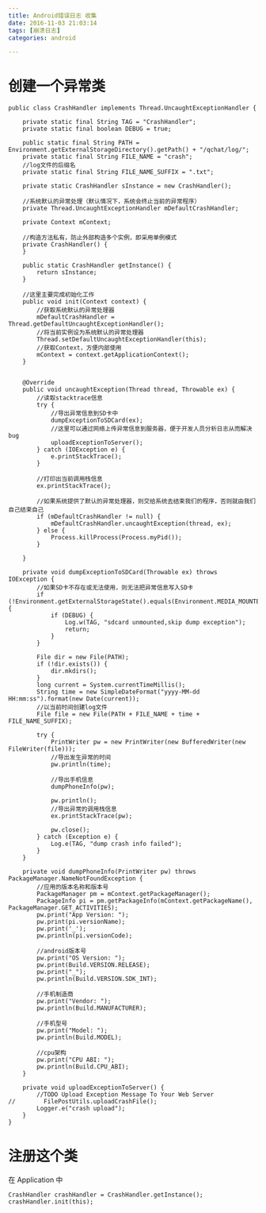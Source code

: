 ```yaml
---
title: Android错误日志 收集
date: 2016-11-03 21:03:14
tags: [崩溃日志]
categories: android

---
```


# 创建一个异常类

    public class CrashHandler implements Thread.UncaughtExceptionHandler {

        private static final String TAG = "CrashHandler";
        private static final boolean DEBUG = true;

        public static final String PATH = Environment.getExternalStorageDirectory().getPath() + "/qchat/log/";
        private static final String FILE_NAME = "crash";
        //log文件的后缀名
        private static final String FILE_NAME_SUFFIX = ".txt";

        private static CrashHandler sInstance = new CrashHandler();

        //系统默认的异常处理（默认情况下，系统会终止当前的异常程序）
        private Thread.UncaughtExceptionHandler mDefaultCrashHandler;

        private Context mContext;

        //构造方法私有，防止外部构造多个实例，即采用单例模式
        private CrashHandler() {
        }

        public static CrashHandler getInstance() {
            return sInstance;
        }

        //这里主要完成初始化工作
        public void init(Context context) {
            //获取系统默认的异常处理器
            mDefaultCrashHandler = Thread.getDefaultUncaughtExceptionHandler();
            //将当前实例设为系统默认的异常处理器
            Thread.setDefaultUncaughtExceptionHandler(this);
            //获取Context，方便内部使用
            mContext = context.getApplicationContext();
        }


        @Override
        public void uncaughtException(Thread thread, Throwable ex) {
            //读取stacktrace信息
            try {
                //导出异常信息到SD卡中
                dumpExceptionToSDCard(ex);
                //这里可以通过网络上传异常信息到服务器，便于开发人员分析日志从而解决bug
                uploadExceptionToServer();
            } catch (IOException e) {
                e.printStackTrace();
            }

            //打印出当前调用栈信息
            ex.printStackTrace();

            //如果系统提供了默认的异常处理器，则交给系统去结束我们的程序，否则就由我们自己结束自己
            if (mDefaultCrashHandler != null) {
                mDefaultCrashHandler.uncaughtException(thread, ex);
            } else {
                Process.killProcess(Process.myPid());
            }

        }

        private void dumpExceptionToSDCard(Throwable ex) throws IOException {
            //如果SD卡不存在或无法使用，则无法把异常信息写入SD卡
            if (!Environment.getExternalStorageState().equals(Environment.MEDIA_MOUNTED)) {
                if (DEBUG) {
                    Log.w(TAG, "sdcard unmounted,skip dump exception");
                    return;
                }
            }

            File dir = new File(PATH);
            if (!dir.exists()) {
                dir.mkdirs();
            }
            long current = System.currentTimeMillis();
            String time = new SimpleDateFormat("yyyy-MM-dd HH:mm:ss").format(new Date(current));
            //以当前时间创建log文件
            File file = new File(PATH + FILE_NAME + time + FILE_NAME_SUFFIX);

            try {
                PrintWriter pw = new PrintWriter(new BufferedWriter(new FileWriter(file)));
                //导出发生异常的时间
                pw.println(time);

                //导出手机信息
                dumpPhoneInfo(pw);

                pw.println();
                //导出异常的调用栈信息
                ex.printStackTrace(pw);

                pw.close();
            } catch (Exception e) {
                Log.e(TAG, "dump crash info failed");
            }
        }

        private void dumpPhoneInfo(PrintWriter pw) throws PackageManager.NameNotFoundException {
            //应用的版本名称和版本号
            PackageManager pm = mContext.getPackageManager();
            PackageInfo pi = pm.getPackageInfo(mContext.getPackageName(), PackageManager.GET_ACTIVITIES);
            pw.print("App Version: ");
            pw.print(pi.versionName);
            pw.print('_');
            pw.println(pi.versionCode);

            //android版本号
            pw.print("OS Version: ");
            pw.print(Build.VERSION.RELEASE);
            pw.print("_");
            pw.println(Build.VERSION.SDK_INT);

            //手机制造商
            pw.print("Vendor: ");
            pw.println(Build.MANUFACTURER);

            //手机型号
            pw.print("Model: ");
            pw.println(Build.MODEL);

            //cpu架构
            pw.print("CPU ABI: ");
            pw.println(Build.CPU_ABI);
        }

        private void uploadExceptionToServer() {
            //TODO Upload Exception Message To Your Web Server
    //        FilePostUtils.uploadCrashFile();
            Logger.e("crash upload");
        }
    }

# 注册这个类

在 Application 中

    CrashHandler crashHandler = CrashHandler.getInstance();
    crashHandler.init(this);
